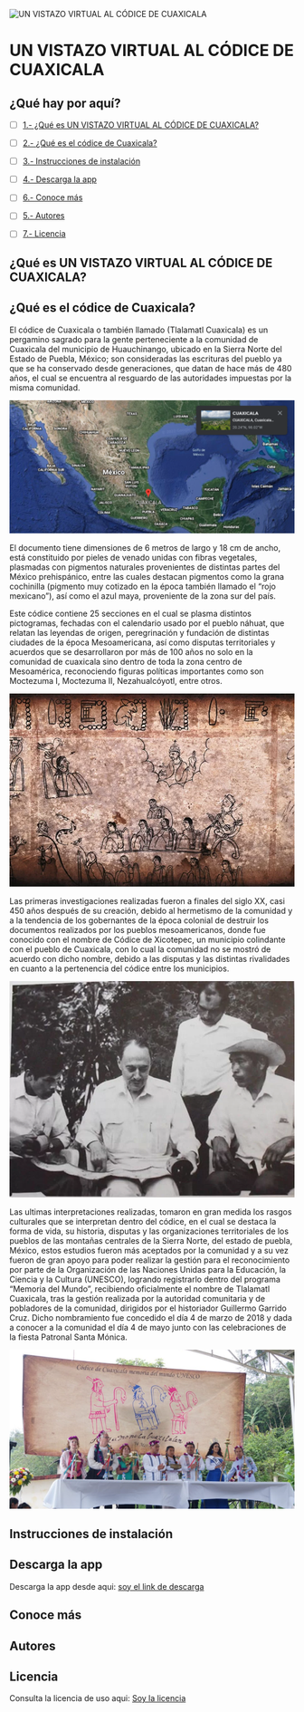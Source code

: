 ![UN VISTAZO VIRTUAL AL CÓDICE DE CUAXICALA](https://github.com/MarcosYGS/prueba_2_codice/blob/main/assets/2.png)
# UN VISTAZO VIRTUAL AL CÓDICE DE CUAXICALA

## ¿Qué hay por aquí?

* [ ] [1.- ¿Qué es UN VISTAZO VIRTUAL AL CÓDICE DE CUAXICALA?](#qué-es-un-vistazo-virtual-al-códice-de-cuaxicala)
* [ ] [2.- ¿Qué es el códice de Cuaxicala?](#qué-es-el-códice-de-cuaxicala)
* [ ] [3.- Instrucciones de instalación ](#instrucciones-de-instalación)
* [ ] [4.- Descarga la app](#descarga-la-app)
* [ ] [6.- Conoce más](#conoce-más)
* [ ] [5.- Autores](#autores)
* [ ] [7.- Licencia ](#licencia)




## ¿Qué es UN VISTAZO VIRTUAL AL CÓDICE DE CUAXICALA?


## ¿Qué es el códice de Cuaxicala?


El códice de Cuaxicala o también llamado (Tlalamatl Cuaxicala) es un pergamino sagrado para la gente perteneciente a la comunidad de Cuaxicala del municipio de Huauchinango, ubicado en la Sierra Norte del Estado de Puebla, México; son consideradas las escrituras del pueblo ya que se ha conservado desde generaciones, que datan de hace más de 480 años, el cual se encuentra al resguardo de las autoridades impuestas por la misma comunidad. 


![Cuaxicala en el mapa](https://github.com/MarcosYGS/prueba_2_codice/blob/main/assets/mapa_cuaxicala.png)


El documento tiene dimensiones de 6 metros de largo y 18 cm de ancho, está constituido por pieles de venado unidas con fibras vegetales, plasmadas con pigmentos naturales provenientes de distintas partes del México prehispánico, entre las cuales destacan pigmentos como la grana cochinilla (pigmento muy cotizado en la época también llamado el “rojo mexicano”), así como el azul maya, proveniente de la zona sur del país. 

Este códice contiene 25 secciones en el cual se plasma distintos pictogramas, fechadas con el calendario usado por el pueblo náhuat, que relatan las leyendas de origen, peregrinación y fundación de distintas ciudades de la época Mesoamericana, así como disputas territoriales y acuerdos que se desarrollaron por más de 100 años no solo en la comunidad de cuaxicala sino dentro de toda la zona centro de Mesoamérica, reconociendo figuras políticas importantes como son Moctezuma I, Moctezuma II, Nezahualcóyotl, entre otros.


![Muestra del codice](https://github.com/MarcosYGS/prueba_2_codice/blob/main/assets/codice.png)

Las primeras investigaciones realizadas fueron a finales del siglo XX, casi 450 años después de su creación, debido al hermetismo de la comunidad y a la tendencia de los gobernantes de la época colonial de destruir los documentos realizados por los pueblos mesoamericanos, donde fue conocido con el nombre de Códice de Xicotepec, un municipio colindante con el pueblo de Cuaxicala, con lo cual la comunidad no se mostró de acuerdo con dicho nombre, debido a las disputas y las distintas rivalidades en cuanto a la pertenencia del códice entre los municipios. 


![Primeros investigadores](https://github.com/MarcosYGS/prueba_2_codice/blob/main/assets/investigadores.png)

Las ultimas interpretaciones realizadas, tomaron en gran medida los rasgos culturales que se interpretan dentro del códice, en el cual se destaca la forma de vida, su historia, disputas y las organizaciones territoriales de los pueblos de las montañas centrales de la Sierra Norte, del estado de puebla, México, estos estudios fueron más aceptados por la comunidad y a su vez fueron de gran apoyo para poder realizar la gestión para el reconocimiento por parte de la Organización de las Naciones Unidas para la Educación, la Ciencia y la Cultura (UNESCO), logrando registrarlo dentro del programa “Memoria del Mundo”, recibiendo oficialmente el nombre de Tlalamatl Cuaxicala, tras la gestión realizada por la autoridad comunitaria y de pobladores de la comunidad, dirigidos por el historiador Guillermo Garrido Cruz. Dicho nombramiento fue concedido el día 4 de marzo de 2018 y dada a conocer a la comunidad el día 4 de mayo junto con las celebraciones de la fiesta Patronal Santa Mónica.

![celebracion de nombramiento](https://github.com/MarcosYGS/prueba_2_codice/blob/main/assets/celebracion.png)





## Instrucciones de instalación


## Descarga la app

Descarga la app desde aqui: [soy el link de descarga](https://drive.google.com/file/d/1Zc6wAIXpVjC__SaZIRB6VG_dgeXr4VMc/view?usp=sharing)

## Conoce más


## Autores


## Licencia 

Consulta la licencia de uso aqui: [Soy la licencia](https://github.com/MarcosYGS/prueba_2_codice/blob/main/LICENSE)
